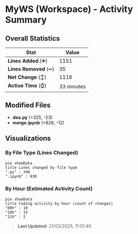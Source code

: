 # MyWS (Workspace) - Activity Summary 

## Overall Statistics

| Stat                   | Value                                                             |
| ---------------------- | ----------------------------------------------------------------- |
| **Lines Added** (➕)   | 1151                                          |
| **Lines Removed** (➖) | 35                                        |
| **Net Change** (↕)    | 1116                |
| **Active Time** (⌚)   | 33 minutes |


## Modified Files
- **dea.py** (+325, -23)
- **merge.ipynb** (+826, -12)

## Visualizations

### By File Type (Lines Changed)

```mermaid
pie showData
title Lines changed by file type
".py" : 348
".ipynb" : 838
```

### By Hour (Estimated Activity Count)

```mermaid
pie showData
title Coding activity by hour (count of changes)
"09h" : 10
"10h" : 15
"11h" : 2
```


> **Last Updated:** 21/03/2025, 11:01:40